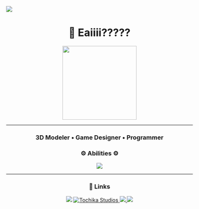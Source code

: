 <div>
  <img style="100%" src="https://capsule-render.vercel.app/api?type=slice&height=100&section=header&reversal=false&text=Tochika%20Studios&fontSize=38&fontColor=FFFFFF&fontAlign=50&fontAlignY=50&stroke=000000&strokeWidth=2&animation=fadeIn&descSize=20&descAlign=50&descAlignY=50&textBg=false&color=355E3B%20"  />
</div>


<h1 align="center">👋 Eaiiii????? </h1>

<div align="center">
  <img height="200" src="https://i.imgur.com/PsCDtq2.gif"  />
</div>

---
<h3 align="center"> 3D Modeler • Game Designer • Programmer </h3>

### <p align="center"> ⚙️ Abilities ⚙️ </p>
<p align="center">
  <img src="https://skillicons.dev/icons?i=blender,python,lua&theme=dark" />
</p>

---

### <p align="center"> 🔗 Links </p>
<p align="center">
  <a href="https://github.com/Maaxx07"><img src="https://img.shields.io/badge/GitHub-181717?style=for-the-badge&logo=github&logoColor=white"/></a>
  <a href="https://tochikastudios.onrender.com">
    <img src="https://custom-icon-badges.demolab.com/badge/Tochika_Studios-orange.svg?logo=tochikastudios&logoColor=white&style=for-the-badge" alt="Tochika Studios"/>
  </a>
  <a href="https://www.youtube.com/@12guilhrm12" target="_blank">
    <img src="https://img.shields.io/badge/YouTube-FF0000?style=for-the-badge&logo=youtube&logoColor=white"/>
  </a>
  <a href="https://discord.gg/c67w3fmyQS" target="_blank">
    <img src="https://img.shields.io/badge/Discord-5865F2?style=for-the-badge&logo=discord&logoColor=white"/>
  </a>

</p>
